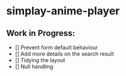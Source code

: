 # simplay-anime-player
## Work in Progress:
- [] Prevent form default behaviour
- [] Add more details on the search result
- [] Tidying the layout
- [] Null handling
